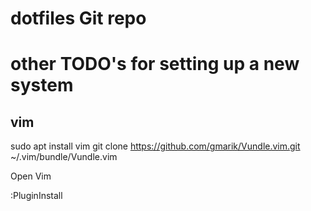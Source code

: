 # dotfiles Git repo

# other TODO's for setting up a new system

## vim
sudo apt install vim
git clone https://github.com/gmarik/Vundle.vim.git ~/.vim/bundle/Vundle.vim

Open Vim

:PluginInstall
